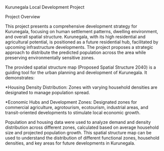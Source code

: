 Kurunegala Local Development Project

Project Overview

This project presents a comprehensive development strategy for Kurunegala, focusing on human settlement patterns, dwelling environment, and overall spatial structure. Kurunegala, with its high residential and agricultural potential, is positioned as a future residential hub, facilitated by upcoming infrastructure developments. The project proposes a strategic approach to distribute the predicted population across the area while preserving environmentally sensitive zones.

The provided spatial structure map (Proposed Spatial Structure 2040) is a guiding tool for the urban planning and development of Kurunegala. It demonstrates:

*Housing Density Distribution: Zones with varying household densities are designated to manage population spread.

*Economic Hubs and Development Zones: Designated zones for commercial agriculture, agrotourism, ecotourism, industrial areas, and transit-oriented developments to stimulate local economic growth.

Population and housing data were used to analyze demand and density distribution across different zones, calculated based on average household size and projected population growth.
This spatial structure map can be used to understand the distribution of different functional zones, household densities, and key areas for future developments in Kurunegala.
